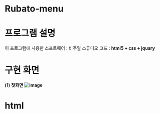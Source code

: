 # Rubato-menu

# 프로그램 설명
이 프로그램에 사용한 소프트웨어 : 비주얼 스튜디오 코드 : <b> html5 + css + jquary <b>

# 구현 화면
(1) 첫화면 
![image](https://user-images.githubusercontent.com/81358269/161183879-f66ad895-c157-4a9e-b5c7-6f1cd98f2e1b.png)

# html 



